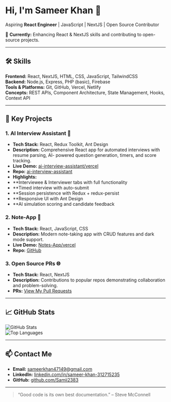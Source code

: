 # Hi, I'm Sameer Khan 👋
Aspiring **React Engineer** | JavaScript | NextJS | Open Source Contributor

🚀 **Currently:** Enhancing React & NextJS skills and contributing to open-source projects.

---

## 🛠 Skills

**Frontend:** React, NextJS, HTML, CSS, JavaScript, TailwindCSS  
**Backend:** Node.js, Express, PHP (basic), Firebase  
**Tools & Platforms:** Git, GitHub, Vercel, Netlify  
**Concepts:** REST APIs, Component Architecture, State Management, Hooks, Context API  

---

## 📂 Key Projects

### 1. AI Interview Assistant 🤖
- **Tech Stack:** React, Redux Toolkit, Ant Design
- **Description:** Comprehensive React app for automated interviews with resume parsing, AI-         powered question generation, timers, and score tracking.
- **Live Demo:** [ai-interview-assistant/vercel](https://ai-interview-assistant-lyart-tau.vercel.app/)
- **Repo:** [ai-interview-assistant](https://github.com/Samii2383/ai-interview-assistant)
- **Highlights:**
- **Interviewee & Interviewer tabs with full functionality
- **Timed interview with auto-submit
- **Session persistence with Redux + redux-persist
- **Responsive UI with Ant Design
- **AI simulation scoring and candidate feedback
  
### **2. Note-App** 📝
- **Tech Stack:** React, JavaScript, CSS  
- **Description:** Modern note-taking app with CRUD features and dark mode support.  
- **Live Demo:** [Notes-App/vercel](https://yes-bp8asb4ye-sameerkhan47149-8480s-projects.vercel.app)
- **Repo:** [GitHub](https://github.com/Samii2383/Note-App)

### **3. Open Source PRs** 🌐
- **Tech Stack:** React, NextJS  
- **Description:** Contributions to popular repos demonstrating collaboration and problem-solving.  
- **PRs:** [View My Pull Requests](https://github.com/Samii2383?tab=pulls)

---

## 📈 GitHub Stats

![GitHub Stats](https://github-readme-stats.vercel.app/api?username=Samii2383&show_icons=true&theme=radical)  
![Top Languages](https://github-readme-stats.vercel.app/api/top-langs/?username=Samii2383&layout=compact&theme=radical)

---

## 📫 Contact Me

- **Email:** sameerkhan47149@gmail.com  
- **LinkedIn:** [linkedin.com/in/sameer-khan-312715235](https://www.linkedin.com/in/sameer-khan-312715235)  
- **GitHub:** [github.com/Samii2383](https://github.com/Samii2383)

---

> “Good code is its own best documentation.” – Steve McConnell


